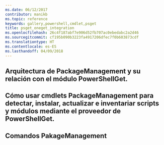 ```yaml
---
ms.date: 06/12/2017
contributor: manikb
ms.topic: reference
keywords: gallery,powershell,cmdlet,psget
title: psget_oneget_integration
ms.openlocfilehash: 26c4f187abf7e906d52fb707ac0ebedabc2a2d46
ms.sourcegitcommit: cf195b090b3223fa4917206dfec7f0b603873cdf
ms.translationtype: HT
ms.contentlocale: es-ES
ms.lasthandoff: 04/09/2018
---
```

## <a name="architecture-of-packagemanagement-and-its-relationship-with-powershellget-module"></a>Arquitectura de PackageManagement y su relación con el módulo PowerShellGet.

## <a name="how-to-use-packagemanagement-cmdlets-for-discovering-installing-updating-and-inventory-of-scripts-and-modules-using-powershellget-provider"></a>Cómo usar cmdlets PackageManagement para detectar, instalar, actualizar e inventariar scripts y módulos mediante el proveedor de PowerShellGet.

## <a name="pakagemanagement-commands"></a>Comandos PakageManagement